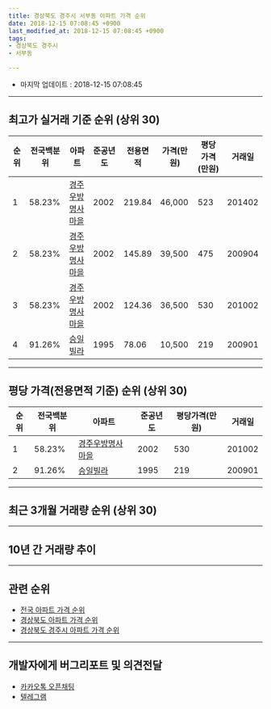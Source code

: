 ```yaml
---
title: 경상북도 경주시 서부동 아파트 가격 순위
date: 2018-12-15 07:08:45 +0900
last_modified_at: 2018-12-15 07:08:45 +0900
tags:
- 경상북도 경주시
- 서부동

---
```


* 마지막 업데이트 : 2018-12-15 07:08:45

---

## 최고가 실거래 기준 순위 (상위 30)


|순위|전국백분위|아파트|준공년도|전용면적|가격(만원)|평당가격(만원)|거래일|
|---|---|---|---|---|---|---|---|
|1|58.23%|[경주우방명사마을](https://search.naver.com/search.naver?query=%EA%B2%BD%EC%83%81%EB%B6%81%EB%8F%84+%EA%B2%BD%EC%A3%BC%EC%8B%9C+%EC%84%9C%EB%B6%80%EB%8F%99+%EA%B2%BD%EC%A3%BC%EC%9A%B0%EB%B0%A9%EB%AA%85%EC%82%AC%EB%A7%88%EC%9D%84)|2002|219.84|46,000|523|201402|
|2|58.23%|[경주우방명사마을](https://search.naver.com/search.naver?query=%EA%B2%BD%EC%83%81%EB%B6%81%EB%8F%84+%EA%B2%BD%EC%A3%BC%EC%8B%9C+%EC%84%9C%EB%B6%80%EB%8F%99+%EA%B2%BD%EC%A3%BC%EC%9A%B0%EB%B0%A9%EB%AA%85%EC%82%AC%EB%A7%88%EC%9D%84)|2002|145.89|39,500|475|200904|
|3|58.23%|[경주우방명사마을](https://search.naver.com/search.naver?query=%EA%B2%BD%EC%83%81%EB%B6%81%EB%8F%84+%EA%B2%BD%EC%A3%BC%EC%8B%9C+%EC%84%9C%EB%B6%80%EB%8F%99+%EA%B2%BD%EC%A3%BC%EC%9A%B0%EB%B0%A9%EB%AA%85%EC%82%AC%EB%A7%88%EC%9D%84)|2002|124.36|36,500|530|201002|
|4|91.26%|[승일빌라](https://search.naver.com/search.naver?query=%EA%B2%BD%EC%83%81%EB%B6%81%EB%8F%84+%EA%B2%BD%EC%A3%BC%EC%8B%9C+%EC%84%9C%EB%B6%80%EB%8F%99+%EC%8A%B9%EC%9D%BC%EB%B9%8C%EB%9D%BC)|1995|78.06|10,500|219|200901|


---

## 평당 가격(전용면적 기준) 순위 (상위 30)


|순위|전국백분위|아파트|준공년도|평당가격(만원)|거래일|
|---|---|---|---|---|---|
|1|58.23%|[경주우방명사마을](https://search.naver.com/search.naver?query=%EA%B2%BD%EC%83%81%EB%B6%81%EB%8F%84+%EA%B2%BD%EC%A3%BC%EC%8B%9C+%EC%84%9C%EB%B6%80%EB%8F%99+%EA%B2%BD%EC%A3%BC%EC%9A%B0%EB%B0%A9%EB%AA%85%EC%82%AC%EB%A7%88%EC%9D%84)|2002|530|201002|
|2|91.26%|[승일빌라](https://search.naver.com/search.naver?query=%EA%B2%BD%EC%83%81%EB%B6%81%EB%8F%84+%EA%B2%BD%EC%A3%BC%EC%8B%9C+%EC%84%9C%EB%B6%80%EB%8F%99+%EC%8A%B9%EC%9D%BC%EB%B9%8C%EB%9D%BC)|1995|219|200901|


---

## 최근 3개월 거래량 순위 (상위 30)


<div style="width:100%;">
    <canvas id="deal_count_ranking" height="250"></canvas>
</div>


<script>
new Chart(document.getElementById("deal_count_ranking"), {
    type: 'horizontalBar',
    data: {
        labels: ['경주우방명사마을'],
        datasets: [{
            label: '실거래 수',
            data: [1],
            borderColor: "rgba(255, 0, 128, 1)",
            backgroundColor: "rgba(255, 0, 128, 0.5)",
            fill: false,
        }]
    },
    options: {
        responsive: true,
        title: {
            display: true,
            text: '최근 3개월 거래량 순위'
        },
        tooltips: {
            mode: 'index',
            intersect: false,
            callbacks: {
                title: function(tooltipItems, data) {
                    return "실거래 수:";
                },
                label: function(tooltipItem, data) {
                    return data.labels[tooltipItem.index] + ": " + tooltipItem.xLabel;
                }
            }
        },
        hover: {
            mode: 'nearest',
            intersect: true
        },
        scales: {
            xAxes: [{
                display: true,
                scaleLabel: {
                    display: true,
                    labelString: '실거래 수'
                },
                ticks: {
                    suggestedMin: 0,
                }
            }],
            yAxes: [{
                display: true,
                ticks: {
                    autoSkip: false,
                    callback: function(value, index, values) {
                        if (value.length > 15)
                            return value.substr(0, 13) + "...";
                        else
                            return value;
                    }
                },
                scaleLabel: {
                    display: false,
                }
            }]
        }
    }
});

</script>


---

## 10년 간 거래량 추이


<div style="width:100%;">
    <canvas id="deal_progress" height="250"></canvas>
</div>

<script>
new Chart(document.getElementById("deal_progress"), {
    type: 'line',
    data: {
        labels: ['200812','200901','200902','200903','200904','200905','200906','200907','200908','200909','200910','200911','200912','201001','201002','201003','201004','201005','201006','201007','201008','201009','201010','201011','201012','201101','201102','201103','201104','201105','201106','201107','201108','201109','201110','201111','201112','201201','201202','201203','201204','201205','201206','201207','201208','201209','201210','201211','201212','201301','201302','201303','201304','201305','201306','201307','201308','201309','201310','201311','201312','201401','201402','201403','201404','201405','201406','201407','201408','201409','201410','201411','201412','201501','201502','201503','201504','201505','201506','201507','201508','201509','201510','201511','201512','201601','201602','201603','201604','201605','201606','201607','201608','201609','201610','201611','201612','201701','201702','201703','201704','201705','201706','201707','201708','201709','201710','201711','201712','201801','201802','201803','201804','201805','201806','201807','201808','201809','201810','201811','201812'],
        datasets: [{
            label: '실거래 수',
            pointRadius: 1,
            data: [0, 1, 0, 0, 2, 1, 2, 1, 0, 1, 0, 1, 1, 1, 3, 0, 2, 3, 0, 2, 1, 2, 1, 1, 1, 0, 1, 1, 0, 1, 0, 1, 2, 1, 2, 5, 2, 0, 2, 1, 0, 0, 2, 0, 1, 2, 0, 1, 1, 1, 1, 1, 1, 1, 4, 1, 0, 0, 0, 1, 1, 1, 2, 2, 0, 0, 1, 0, 1, 1, 0, 0, 0, 1, 1, 1, 0, 0, 0, 0, 1, 1, 3, 0, 1, 0, 0, 1, 1, 0, 0, 1, 1, 1, 0, 0, 0, 1, 0, 1, 0, 0, 1, 0, 2, 0, 0, 1, 0, 1, 0, 1, 0, 0, 1, 1, 1, 0, 0, 1, 0],
            borderColor: "rgba(255, 201, 14, 1)",
            backgroundColor: "rgba(255, 201, 14, 0.5)",
            fill: true,
        }]
    },
    options: {
        responsive: true,
        title: {
            display: true,
            text: '10년간 거래량 추이'
        },
        tooltips: {
            mode: 'index',
            intersect: false,
        },
        hover: {
            mode: 'nearest',
            intersect: true
        },
        scales: {
            xAxes: [{
                display: true,
                scaleLabel: {
                    display: true,
                    labelString: '년/월'
                }
            }],
            yAxes: [{
                display: true,
                ticks: {
                    suggestedMin: 0,
                },
                scaleLabel: {
                    display: true,
                    labelString: '실거래 수'
                }
            }]
        }
    }
});

</script>


---

## 관련 순위

- [전국 아파트 가격 순위](https://inasie.github.io/apt-ranking/전국)
- [경상북도 아파트 가격 순위](https://inasie.github.io/apt-ranking/경상북도)
- [경상북도 경주시 아파트 가격 순위](https://inasie.github.io/apt-ranking/경상북도-경주시)


---

## 개발자에게 버그리포트 및 의견전달

- [카카오톡 오픈채팅](https://open.kakao.com/o/gLJUAP4)
- [텔레그램](https://t.me/inasie)

